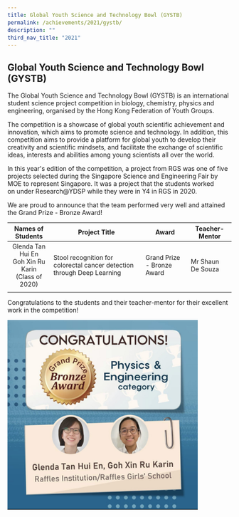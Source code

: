 ```yaml
---
title: Global Youth Science and Technology Bowl (GYSTB)
permalink: /achievements/2021/gystb/
description: ""
third_nav_title: "2021"
---
```

## Global Youth Science and Technology Bowl (GYSTB)

The Global Youth Science and Technology Bowl (GYSTB) is an international student science project competition in biology, chemistry, physics and engineering, organised by the Hong Kong Federation of Youth Groups. 

The competition is a showcase of global youth scientific achievement and innovation, which aims to promote science and technology. In addition, this competition aims to provide a platform for global youth to develop their creativity and scientific mindsets, and facilitate the exchange of scientific ideas, interests and abilities among young scientists all over the world. 

In this year's edition of the competition, a project from RGS was one of five projects selected during the Singapore Science and Engineering Fair by MOE to represent Singapore. It was a project that the students worked on under Research@YDSP while they were in Y4 in RGS in 2020.

We are proud to announce that the team performed very well and attained the Grand Prize - Bronze Award!

|  Names of Students | Project Title  | Award  | Teacher-Mentor  |
|:-:|---|---|---|
|  Glenda Tan Hui En  <br>Goh Xin Ru Karin  <br>(Class of 2020) | Stool recognition for colorectal cancer detection through Deep Learning  | Grand Prize - Bronze Award  | Mr Shaun De Souza  |
|   |   |   |   |

Congratulations to the students and their teacher-mentor for their excellent work in the competition!

<img src="/images/GYSTB.jpg" style="width:85%">
